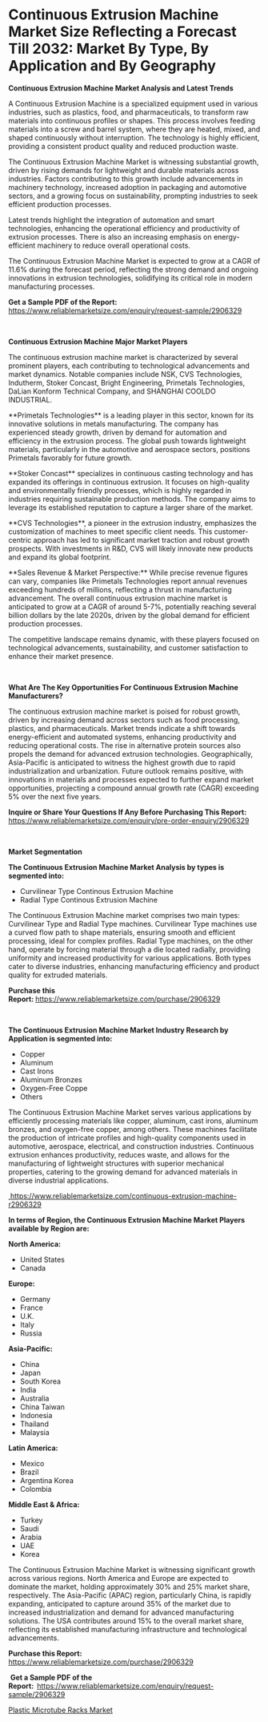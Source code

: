 <p><h1>Continuous Extrusion Machine Market Size Reflecting a Forecast Till 2032: Market By Type, By Application and By Geography</h1></p><p><strong>Continuous Extrusion Machine Market Analysis and Latest Trends</strong></p>
<p><p>A Continuous Extrusion Machine is a specialized equipment used in various industries, such as plastics, food, and pharmaceuticals, to transform raw materials into continuous profiles or shapes. This process involves feeding materials into a screw and barrel system, where they are heated, mixed, and shaped continuously without interruption. The technology is highly efficient, providing a consistent product quality and reduced production waste.</p><p>The Continuous Extrusion Machine Market is witnessing substantial growth, driven by rising demands for lightweight and durable materials across industries. Factors contributing to this growth include advancements in machinery technology, increased adoption in packaging and automotive sectors, and a growing focus on sustainability, prompting industries to seek efficient production processes.</p><p>Latest trends highlight the integration of automation and smart technologies, enhancing the operational efficiency and productivity of extrusion processes. There is also an increasing emphasis on energy-efficient machinery to reduce overall operational costs.</p><p>The Continuous Extrusion Machine Market is expected to grow at a CAGR of 11.6% during the forecast period, reflecting the strong demand and ongoing innovations in extrusion technologies, solidifying its critical role in modern manufacturing processes.</p></p>
<p><strong>Get a Sample PDF of the Report:&nbsp;</strong> <a href="https://www.reliablemarketsize.com/enquiry/request-sample/2906329?utm_campaign=3178&utm_medium=2&utm_source=Github&utm_content=ia&utm_term=12032025&utm_id=continuous-extrusion-machine">https://www.reliablemarketsize.com/enquiry/request-sample/2906329</a></p>
<p>&nbsp;</p>
<p><strong>Continuous Extrusion Machine Major Market Players</strong></p>
<p><p>The continuous extrusion machine market is characterized by several prominent players, each contributing to technological advancements and market dynamics. Notable companies include NSK, CVS Technologies, Indutherm, Stoker Concast, Bright Engineering, Primetals Technologies, DaLian Konform Technical Company, and SHANGHAI COOLDO INDUSTRIAL.</p><p>**Primetals Technologies** is a leading player in this sector, known for its innovative solutions in metals manufacturing. The company has experienced steady growth, driven by demand for automation and efficiency in the extrusion process. The global push towards lightweight materials, particularly in the automotive and aerospace sectors, positions Primetals favorably for future growth.</p><p>**Stoker Concast** specializes in continuous casting technology and has expanded its offerings in continuous extrusion. It focuses on high-quality and environmentally friendly processes, which is highly regarded in industries requiring sustainable production methods. The company aims to leverage its established reputation to capture a larger share of the market.</p><p>**CVS Technologies**, a pioneer in the extrusion industry, emphasizes the customization of machines to meet specific client needs. This customer-centric approach has led to significant market traction and robust growth prospects. With investments in R&D, CVS will likely innovate new products and expand its global footprint.</p><p>**Sales Revenue & Market Perspective:** While precise revenue figures can vary, companies like Primetals Technologies report annual revenues exceeding hundreds of millions, reflecting a thrust in manufacturing advancement. The overall continuous extrusion machine market is anticipated to grow at a CAGR of around 5-7%, potentially reaching several billion dollars by the late 2020s, driven by the global demand for efficient production processes.</p><p>The competitive landscape remains dynamic, with these players focused on technological advancements, sustainability, and customer satisfaction to enhance their market presence.</p></p>
<p>&nbsp;</p>
<p><strong>What Are The Key Opportunities For Continuous Extrusion Machine Manufacturers?</strong></p>
<p><p>The continuous extrusion machine market is poised for robust growth, driven by increasing demand across sectors such as food processing, plastics, and pharmaceuticals. Market trends indicate a shift towards energy-efficient and automated systems, enhancing productivity and reducing operational costs. The rise in alternative protein sources also propels the demand for advanced extrusion technologies. Geographically, Asia-Pacific is anticipated to witness the highest growth due to rapid industrialization and urbanization. Future outlook remains positive, with innovations in materials and processes expected to further expand market opportunities, projecting a compound annual growth rate (CAGR) exceeding 5% over the next five years.</p></p>
<p><strong>Inquire or Share Your Questions If Any Before Purchasing This Report:</strong> <a href="https://www.reliablemarketsize.com/enquiry/pre-order-enquiry/2906329?utm_campaign=3178&utm_medium=2&utm_source=Github&utm_content=ia&utm_term=12032025&utm_id=continuous-extrusion-machine">https://www.reliablemarketsize.com/enquiry/pre-order-enquiry/2906329</a></p>
<p>&nbsp;</p>
<p><strong>Market Segmentation</strong></p>
<p><strong>The Continuous Extrusion Machine Market Analysis by types is segmented into:</strong></p>
<p><ul><li>Curvilinear Type Continous Extrusion Machine</li><li>Radial Type Continous Extrusion Machine</li></ul></p>
<p><p>The Continuous Extrusion Machine market comprises two main types: Curvilinear Type and Radial Type machines. Curvilinear Type machines use a curved flow path to shape materials, ensuring smooth and efficient processing, ideal for complex profiles. Radial Type machines, on the other hand, operate by forcing material through a die located radially, providing uniformity and increased productivity for various applications. Both types cater to diverse industries, enhancing manufacturing efficiency and product quality for extruded materials.</p></p>
<p><strong>Purchase this Report:&nbsp;</strong><a href="https://www.reliablemarketsize.com/purchase/2906329?utm_campaign=3178&utm_medium=2&utm_source=Github&utm_content=ia&utm_term=12032025&utm_id=continuous-extrusion-machine">https://www.reliablemarketsize.com/purchase/2906329</a></p>
<p>&nbsp;</p>
<p><strong>The Continuous Extrusion Machine Market Industry Research by Application is segmented into:</strong></p>
<p><ul><li>Copper</li><li>Aluminum</li><li>Cast Irons</li><li>Aluminum Bronzes</li><li>Oxygen-Free Coppe</li><li>Others</li></ul></p>
<p><p>The Continuous Extrusion Machine Market serves various applications by efficiently processing materials like copper, aluminum, cast irons, aluminum bronzes, and oxygen-free copper, among others. These machines facilitate the production of intricate profiles and high-quality components used in automotive, aerospace, electrical, and construction industries. Continuous extrusion enhances productivity, reduces waste, and allows for the manufacturing of lightweight structures with superior mechanical properties, catering to the growing demand for advanced materials in diverse industrial applications.</p></p>
<p><a href="https://www.reliablemarketsize.com/continuous-extrusion-machine-r2906329?utm_campaign=3178&utm_medium=2&utm_source=Github&utm_content=ia&utm_term=12032025&utm_id=continuous-extrusion-machine">&nbsp;https://www.reliablemarketsize.com/continuous-extrusion-machine-r2906329</a></p>
<p><strong>In terms of Region, the Continuous Extrusion Machine Market Players available by Region are:</strong></p>
<p>
    <p> <strong> North America: </strong>
        <ul>
            <li>United States</li>
            <li>Canada</li>
        </ul>
        </p> 
    <p> <strong> Europe: </strong>
        <ul>
            <li>Germany</li>
            <li>France</li>
            <li>U.K.</li>
            <li>Italy</li>
            <li>Russia</li>
        </ul>
        </p> 
    <p> <strong> Asia-Pacific: </strong>
        <ul>
            <li>China</li>
            <li>Japan</li>
            <li>South Korea</li>
            <li>India</li>
            <li>Australia</li>
            <li>China Taiwan</li>
            <li>Indonesia</li>
            <li>Thailand</li>
            <li>Malaysia</li>
        </ul>
        </p> 
    <p> <strong> Latin America: </strong>
        <ul>
            <li>Mexico</li>
            <li>Brazil</li>
            <li>Argentina Korea</li>
            <li>Colombia</li>
        </ul>
        </p> 
    <p> <strong> Middle East & Africa: </strong>
        <ul>
            <li>Turkey</li>
            <li>Saudi</li>
            <li>Arabia</li>
            <li>UAE</li>
            <li>Korea</li>
        </ul>
    </p>
    </p>
<p><p>The Continuous Extrusion Machine Market is witnessing significant growth across various regions. North America and Europe are expected to dominate the market, holding approximately 30% and 25% market share, respectively. The Asia-Pacific (APAC) region, particularly China, is rapidly expanding, anticipated to capture around 35% of the market due to increased industrialization and demand for advanced manufacturing solutions. The USA contributes around 15% to the overall market share, reflecting its established manufacturing infrastructure and technological advancements.</p></p>
<p><strong>Purchase this Report: </strong><a href="https://www.reliablemarketsize.com/purchase/2906329?utm_campaign=3178&utm_medium=2&utm_source=Github&utm_content=ia&utm_term=12032025&utm_id=continuous-extrusion-machine">https://www.reliablemarketsize.com/purchase/2906329</a></p>
<p>&nbsp;<strong>Get a Sample PDF of the Report:&nbsp;&nbsp;</strong><a href="https://www.reliablemarketsize.com/enquiry/request-sample/2906329?utm_campaign=3178&utm_medium=2&utm_source=Github&utm_content=ia&utm_term=12032025&utm_id=continuous-extrusion-machine">https://www.reliablemarketsize.com/enquiry/request-sample/2906329</a></p>
<p><strong></strong></p>
<p><p><a href="https://github.com/iperitvik8/Market-Research-Report-List-1/blob/main/plastic-microtube-racks-market.md?utm_campaign=3178&utm_medium=2&utm_source=Github&utm_content=ia&utm_term=12032025&utm_id=continuous-extrusion-machine">Plastic Microtube Racks Market</a></p></p>